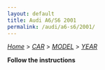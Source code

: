 ```yaml
---
layout: default
title: Audi A6/S6 2001
permalink: /audi/a6-s6/2001/
---
```

[*Home*](/) > [*CAR*](/car/) > [*MODEL*](/car/model/) > [*YEAR*](/car/model/year/)

**Follow the instructions**